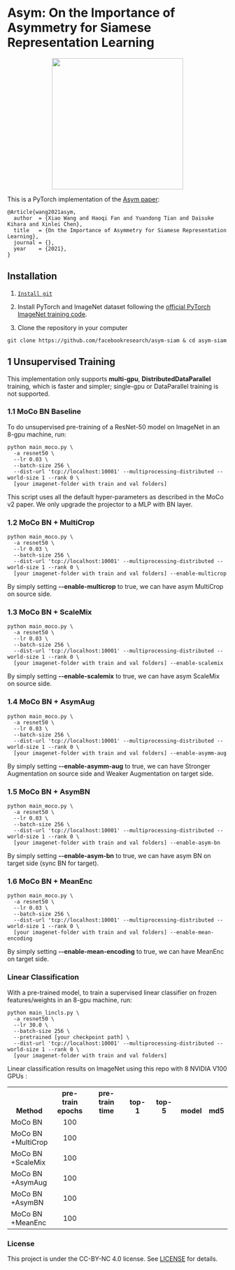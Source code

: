 # Asym: On the Importance of Asymmetry for Siamese Representation Learning

<p align="center">
  <img src="https://github.com/haooooooqi/asymm/blob/main/figure/teaser.png" width="300">
</p>

This is a PyTorch implementation of the [Asym paper]():
```
@Article{wang2021asym,
  author  = {Xiao Wang and Haoqi Fan and Yuandong Tian and Daisuke Kihara and Xinlei Chen},
  title   = {On the Importance of Asymmetry for Siamese Representation Learning},
  journal = {},
  year    = {2021},
}
```


## Installation

1. [`Install git`](https://git-scm.com/book/en/v2/Getting-Started-Installing-Git) 

2. Install PyTorch and ImageNet dataset following the [official PyTorch ImageNet training code](https://github.com/pytorch/examples/tree/master/imagenet).

3. Clone the repository in your computer 
```
git clone https://github.com/facebookresearch/asym-siam & cd asym-siam
```


## 1 Unsupervised Training

This implementation only supports **multi-gpu**, **DistributedDataParallel** training, which is faster and simpler; single-gpu or DataParallel training is not supported.

### 1.1 MoCo BN Baseline
To do unsupervised pre-training of a ResNet-50 model on ImageNet in an 8-gpu machine, run:
```
python main_moco.py \
  -a resnet50 \
  --lr 0.03 \
  --batch-size 256 \
  --dist-url 'tcp://localhost:10001' --multiprocessing-distributed --world-size 1 --rank 0 \
  [your imagenet-folder with train and val folders]
```
This script uses all the default hyper-parameters as described in the MoCo v2 paper. We only upgrade the projector to a MLP with BN layer.

### 1.2 MoCo BN + MultiCrop
```
python main_moco.py \
  -a resnet50 \
  --lr 0.03 \
  --batch-size 256 \
  --dist-url 'tcp://localhost:10001' --multiprocessing-distributed --world-size 1 --rank 0 \
  [your imagenet-folder with train and val folders] --enable-multicrop
```
By simply setting  **--enable-multicrop** to true, we can have asym MultiCrop on source side.

### 1.3 MoCo BN + ScaleMix
```
python main_moco.py \
  -a resnet50 \
  --lr 0.03 \
  --batch-size 256 \
  --dist-url 'tcp://localhost:10001' --multiprocessing-distributed --world-size 1 --rank 0 \
  [your imagenet-folder with train and val folders] --enable-scalemix
```
By simply setting  **--enable-scalemix** to true, we can have asym ScaleMix on source side.

### 1.4 MoCo BN + AsymAug
```
python main_moco.py \
  -a resnet50 \
  --lr 0.03 \
  --batch-size 256 \
  --dist-url 'tcp://localhost:10001' --multiprocessing-distributed --world-size 1 --rank 0 \
  [your imagenet-folder with train and val folders] --enable-asymm-aug
```
By simply setting  **--enable-asymm-aug** to true, we can have Stronger Augmentation on source side and Weaker Augmentation on target side.

### 1.5 MoCo BN + AsymBN
```
python main_moco.py \
  -a resnet50 \
  --lr 0.03 \
  --batch-size 256 \
  --dist-url 'tcp://localhost:10001' --multiprocessing-distributed --world-size 1 --rank 0 \
  [your imagenet-folder with train and val folders] --enable-asym-bn
```
By simply setting  **--enable-asym-bn** to true, we can have asym BN on target side (sync BN for target).

### 1.6 MoCo BN + MeanEnc
```
python main_moco.py \
  -a resnet50 \
  --lr 0.03 \
  --batch-size 256 \
  --dist-url 'tcp://localhost:10001' --multiprocessing-distributed --world-size 1 --rank 0 \
  [your imagenet-folder with train and val folders] --enable-mean-encoding
```
By simply setting  **--enable-mean-encoding** to true, we can have MeanEnc on target side.



### Linear Classification

With a pre-trained model, to train a supervised linear classifier on frozen features/weights in an 8-gpu machine, run:
```
python main_lincls.py \
  -a resnet50 \
  --lr 30.0 \
  --batch-size 256 \
  --pretrained [your checkpoint path] \
  --dist-url 'tcp://localhost:10001' --multiprocessing-distributed --world-size 1 --rank 0 \
  [your imagenet-folder with train and val folders]
```

Linear classification results on ImageNet using this repo with 8 NVIDIA V100 GPUs :
<table><tbody>
<!-- START TABLE -->
<!-- TABLE HEADER -->
<th valign="bottom">Method</th>
<th valign="bottom">pre-train<br/>epochs</th>
<th valign="bottom">pre-train<br/>time</th>
<th valign="bottom">top-1</th>
<th valign="bottom">top-5</th>
<th valign="bottom">model</th>
<th valign="bottom">md5</th>
<!-- TABLE BODY -->
<tr><td align="left">MoCo BN</td>
<td align="center">100</td>
<td align="center"></td>
<td align="center"></td>
<td align="center"></td>
<td align="center"></td>
<td align="center"></td>
</tr>

<tr><td align="left">MoCo BN<br/> +MultiCrop</td>
<td align="center">100</td>
<td align="center"></td>
<td align="center"></td>
<td align="center"></td>
<td align="center"></td>
<td align="center"></td>
</tr>
  
<tr><td align="left">MoCo BN<br/> +ScaleMix</td>
<td align="center">100</td>
<td align="center"></td>
<td align="center"></td>
<td align="center"></td>
<td align="center"></td>
<td align="center"></td>
</tr>

<tr><td align="left">MoCo BN<br/> +AsymAug</td>
<td align="center">100</td>
<td align="center"></td>
<td align="center"></td>
<td align="center"></td>
<td align="center"></td>
<td align="center"></td>
</tr>
  
<tr><td align="left">MoCo BN<br/> +AsymBN</td>
<td align="center">100</td>
<td align="center"></td>
<td align="center"></td>
<td align="center"></td>
<td align="center"></td>
<td align="center"></td>
</tr>
  
<tr><td align="left">MoCo BN<br/> +MeanEnc</td>
<td align="center">100</td>
<td align="center"></td>
<td align="center"></td>
<td align="center"></td>
<td align="center"></td>
<td align="center"></td>
</tr>
  
  
</tbody></table>


### License

This project is under the CC-BY-NC 4.0 license. See [LICENSE](LICENSE) for details.

